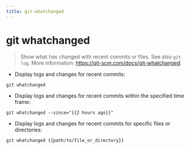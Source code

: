 ```yaml
---
title: git-whatchanged
---
```

# git whatchanged

> Show what has changed with recent commits or files.
> See also `git log`.
> More information: <https://git-scm.com/docs/git-whatchanged>.

- Display logs and changes for recent commits:

`git whatchanged`

- Display logs and changes for recent commits within the specified time frame:

`git whatchanged --since="{{2 hours ago}}"`

- Display logs and changes for recent commits for specific files or directories:

`git whatchanged {{path/to/file_or_directory}}`
